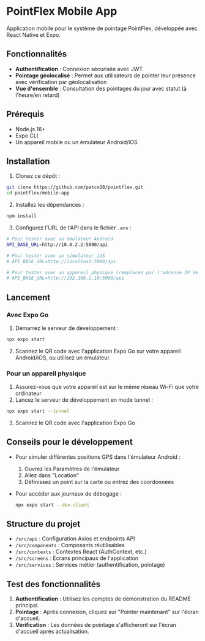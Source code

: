 # PointFlex Mobile App

Application mobile pour le système de pointage PointFlex, développée avec React Native et Expo.

## Fonctionnalités

- **Authentification** : Connexion sécurisée avec JWT
- **Pointage géolocalisé** : Permet aux utilisateurs de pointer leur présence avec vérification par géolocalisation
- **Vue d'ensemble** : Consultation des pointages du jour avec statut (à l'heure/en retard)

## Prérequis

- Node.js 16+
- Expo CLI
- Un appareil mobile ou un émulateur Android/iOS

## Installation

1. Clonez ce dépôt :
```bash
git clone https://github.com/patco18/pointflex.git
cd pointflex/mobile-app
```

2. Installez les dépendances :
```bash
npm install
```

3. Configurez l'URL de l'API dans le fichier `.env` :
```bash
# Pour tester avec un émulateur Android
API_BASE_URL=http://10.0.2.2:5000/api

# Pour tester avec un simulateur iOS
# API_BASE_URL=http://localhost:5000/api

# Pour tester avec un appareil physique (remplacez par l'adresse IP de votre serveur)
# API_BASE_URL=http://192.168.1.10:5000/api
```

## Lancement

### Avec Expo Go

1. Démarrez le serveur de développement :
```bash
npx expo start
```

2. Scannez le QR code avec l'application Expo Go sur votre appareil Android/iOS, ou utilisez un émulateur.

### Pour un appareil physique

1. Assurez-vous que votre appareil est sur le même réseau Wi-Fi que votre ordinateur
2. Lancez le serveur de développement en mode tunnel :
```bash
npx expo start --tunnel
```
3. Scannez le QR code avec l'application Expo Go

## Conseils pour le développement

- Pour simuler différentes positions GPS dans l'émulateur Android :
  1. Ouvrez les Paramètres de l'émulateur
  2. Allez dans "Location"
  3. Définissez un point sur la carte ou entrez des coordonnées

- Pour accéder aux journaux de débogage :
  ```bash
  npx expo start --dev-client
  ```

## Structure du projet

- `/src/api` : Configuration Axios et endpoints API
- `/src/components` : Composants réutilisables
- `/src/contexts` : Contextes React (AuthContext, etc.)
- `/src/screens` : Écrans principaux de l'application
- `/src/services` : Services métier (authentification, pointage)

## Test des fonctionnalités

1. **Authentification** : Utilisez les comptes de démonstration du README principal.
2. **Pointage** : Après connexion, cliquez sur "Pointer maintenant" sur l'écran d'accueil.
3. **Vérification** : Les données de pointage s'afficheront sur l'écran d'accueil après actualisation.
